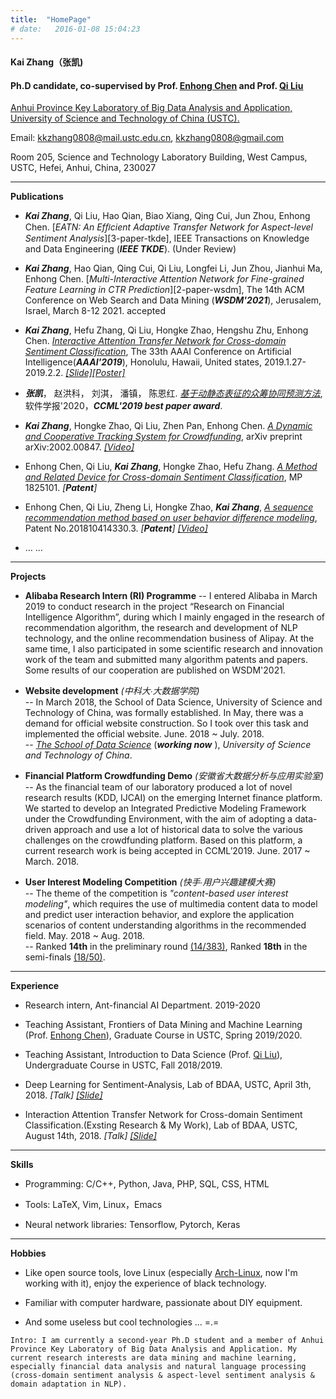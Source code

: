 ```yaml
---
title:  "HomePage"
# date:   2016-01-08 15:04:23
---
```


#### Kai Zhang（张凯)<br>
#### Ph.D candidate, co-supervised by Prof. [<u>Enhong Chen</u>][url-chen] and Prof. [<u>Qi Liu</u>][url-liu]<br>

[<u>Anhui Province Key Laboratory of Big Data Analysis and Application,</u>][1-bigdata-lab]<br>
[<u>University of Science and Technology of China </u>(<u>USTC</u>).][2-USTC]

Email: [<u>kkzhang0808</u>@<u>mail.ustc.edu.cn</u>][3-mail],   [<u>kkzhang0808<u>@</u>gmail.com</u>][4-gmail]
<!-- Email: [sa517494@mail.ustc.edu.cn][sa517494],   [kkzhang0808@gmail.com][gmail] -->

Room 205, Science and Technology Laboratory Building, West Campus,  
USTC, Hefei, Anhui, China, 230027

* * *  
<!-- 上面空1行，下面空2行！ -->

**Publications**
- _**Kai Zhang**_, Qi Liu, Hao Qian, Biao Xiang, Qing Cui, Jun Zhou, Enhong Chen. [_EATN: An Efﬁcient Adaptive Transfer Network for Aspect-level Sentiment Analysis_][3-paper-tkde], IEEE Transactions on Knowledge and Data Engineering (_**IEEE TKDE**_). (Under Review)

- _**Kai Zhang**_, Hao Qian, Qing Cui, Qi Liu, Longfei Li, Jun Zhou, Jianhui Ma, Enhong Chen. [_Multi-Interactive Attention Network for Fine-grained Feature Learning in CTR Prediction_][2-paper-wsdm], The 14th ACM Conference on Web Search and Data Mining (_**WSDM'2021**_), Jerusalem, Israel, March 8-12 2021. accepted

- _**Kai Zhang**_, Hefu Zhang, Qi Liu, Hongke Zhao, Hengshu Zhu, Enhong Chen. [_Interactive Attention Transfer Network for Cross-domain Sentiment Classification_][1-paper-aaai], The 33th AAAI Conference on Artificial Intelligence(_**AAAI'2019**_), Honolulu, Hawaii, United states, 2019.1.27-2019.2.2. [_[Slide]_][1-paper-aaai-slide][_[Poster]_][1-paper-aaai-poster]

- _**张凯**_， 赵洪科， 刘淇， 潘镇， 陈恩红. [_基于动静态表征的众筹协同预测方法_][soft], 软件学报'2020，_**CCML'2019 best paper award**_.

- _**Kai Zhang**_, Hongke Zhao, Qi Liu, Zhen Pan, Enhong Chen. [_A Dynamic and Cooperative Tracking System for Crowdfunding_][2-paper-icde], arXiv preprint arXiv:2002.00847. [_[Video]_][2-paper-icde-video]

- Enhong Chen, Qi Liu, _**Kai Zhang**_, Hongke Zhao, Hefu Zhang. [_A Method and Related Device for Cross-domain Sentiment Classification_][3-patent-aaai], MP 1825101. _[**Patent**]_

- Enhong Chen, Qi Liu, Zheng Li, Hongke Zhao, _**Kai Zhang**_, [_A sequence recommendation method based on user behavior difference modeling_][4-patent-kdd], Patent No.201810414330.3. _[**Patent**]_ [_[Video]_][5-patent-kdd-video]

- … …

* * * 
<!-- 上面空1行，下面空2行！ -->


**Projects**
- **Alibaba Research Intern (RI) Programme**
-- I entered Alibaba in March 2019 to conduct research in the project “Research on Financial Intelligence Algorithm”, during which I mainly engaged in the research of recommendation algorithm, the research and development of NLP technology, and the online recommendation business of Alipay. At the same time, I also participated in some scientific research and innovation work of the team and submitted many algorithm patents and papers. Some results of our cooperation are published on WSDM'2021. 

- **Website development** _(中科大∙大数据学院)_<br>
-- In March 2018, the School of Data Science, University of Science and Technology of China, was formally established. In May, there was a demand for official website construction. So I took over this task and implemented the official website. June. 2018 ~ July. 2018.<br>
-- [_The School of Data Science_][1-bigdata] (_**working now**_ ), _University of Science and Technology of China_.

- **Financial Platform Crowdfunding Demo** _(安徽省大数据分析与应用实验室)_<br>
-- As the financial team of our laboratory produced a lot of novel research results (KDD, IJCAI) on the emerging Internet finance platform. We started to develop an Integrated Predictive Modeling Framework under the Crowdfunding Environment, with the aim of adopting a data-driven approach and use a lot of historical data to solve the various challenges on the crowdfunding platform. Based on this platform, a current research work is being accepted in CCML’2019. June. 2017 ~ March. 2018. 

- **User Interest Modeling Competition** _(快手∙用户兴趣建模大赛)_<br>
-- The theme of the competition is _"content-based user interest modeling"_, which requires the use of multimedia content data to model and predict user interaction behavior, and explore the application scenarios of content understanding algorithms in the recommended field. May. 2018 ~ Aug. 2018. <br>
-- Ranked **14th** in the preliminary round [(14/383)][2-competition-first], Ranked **18th** in the semi-finals [(18/50)][2-competition-second].

* * * 
<!-- 上面空1行，下面空2行！ -->


**Experience**
- Research intern, Ant-financial AI Department. 2019-2020

- Teaching Assistant, Frontiers of Data Mining and Machine Learning (Prof. [Enhong Chen][url-chen]), Graduate Course in USTC, Spring 2019/2020.

- Teaching Assistant, Introduction to Data Science (Prof. [Qi Liu][1-liuqi]), Undergraduate Course in USTC, Fall 2018/2019.

- Deep Learning for Sentiment-Analysis, Lab of BDAA, USTC, April 3th, 2018. _[Talk]_ [_[Slide]_][2-Sentiment]

- Interaction Attention Transfer Network for Cross-domain Sentiment Classification.(Exsting Research & My Work), Lab of BDAA, USTC, August 14th, 2018. _[Talk]_ [_[Slide]_][3-Interactive]

* * * 
<!-- 上面空1行，下面空2行！ -->
**Skills**
- Programming:  C/C++, Python, Java, PHP, SQL, CSS, HTML         

- Tools:  LaTeX, Vim, Linux，Emacs

- Neural network libraries: Tensorflow, Pytorch, Keras


* * *
**Hobbies**
- Like open source tools, love Linux (especially [Arch-Linux][1-arch], now I'm working with it), enjoy the experience of black technology.

- Familiar with computer hardware, passionate about DIY equipment.

- And some useless but cool technologies ... =.=

<!-- Intro: I am currently a second-year graduate student and a member of [Anhui Province Key Laboratory of Big Data Analysis and Application][1-bigdata]. My current research interests are data mining and machine learning, especially financial data analysis and natural language processing. -->
``` 
Intro: I am currently a second-year Ph.D student and a member of Anhui Province Key Laboratory of Big Data Analysis and Application. My current research interests are data mining and machine learning, especially financial data analysis and natural language processing (cross-domain sentiment analysis & aspect-level sentiment analysis & domain adaptation in NLP).
```


<!-- -------------------------------------------------------------------------------------------链接_Info -->
[1-bigdata-lab]:  http://bigdata.ustc.edu.cn/
[2-USTC]:  http://www.ustc.edu.cn/
[3-mail]:  mailto:kkzhang0808@mail.ustc.edu.cn
[4-gmail]:  mailto:kkzhang0808@gmail.com

[url-chen]: http://staff.ustc.edu.cn/~cheneh/
[url-liu]: http://staff.ustc.edu.cn/~qiliuql/

[soft]: http://www.jos.org.cn/html/2020/4/5921.htm

<!-- -------------------------------------------------------------------------------------------链接_Publications -->
[1-paper-aaai]:    https://drive.google.com/file/d/1ly16bcOwTjgcogafxMqh0xYBpIniVOSb/view?usp=sharing
[1-paper-aaai-slide]:   https://drive.google.com/open?id=1n-t9h_Rm5PzkSCOUtKBjSDtGItEyuJuO
[1-paper-aaai-poster]:  https://drive.google.com/open?id=16JgBW1cbQn6g4qPoWMm9dfxBZ6AachUv
[2-paper-icde]:    https://arxiv.org/pdf/2002.00847.pdf
[2-paper-icde-video]:   https://www.youtube.com/watch?v=ZV9kWKkX7Z8
[3-patent-aaai]:   https://drive.google.com/open?id=1tpVaexAJwHwhNcR2ic_VdJMXcWXwIGTY
<!-- [4-patent-kdd]:    https://arxiv.org/pdf/1808.01075.pdf -->
[4-patent-kdd]:    http://www.soopat.com/Patent/201810414330
[5-patent-kdd-video]:   https://www.youtube.com/watch?v=GJDuBoDlMQw




<!-- -------------------------------------------------------------------------------------------链接_Experience -->
[1-liuqi]:    http://staff.ustc.edu.cn/~qiliuql/

[2-Sentiment]:      https://drive.google.com/open?id=1wD3yjzNJckml6KVdLWYAqRPuSoAvHQig
[3-Interactive]:    https://drive.google.com/open?id=1nbIaSMvJ6X8qb4V5o78rSqxhHqK7cBef




<!-- -------------------------------------------------------------------------------------------链接_Projects -->
[1-arch]:   https://www.archlinux.org/





<!-- -------------------------------------------------------------------------------------------链接_Projects -->
[1-bigdata]:    http://sds.ustc.edu.cn/
[2-competition-first]:    https://www.kesci.com/home/competition/5ad306e633a98340e004f8d1/leaderboard/1
[2-competition-second]:    https://www.kesci.com/home/competition/5ad306e633a98340e004f8d1/leaderboard/0

